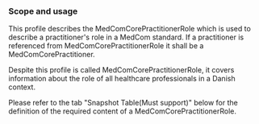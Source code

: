 ### Scope and usage 

This profile describes the MedComCorePractitionerRole which is used to describe a practitioner's role in a MedCom standard.
If a practitioner is referenced from MedComCorePractitionerRole it shall be a MedComCorePractitioner.

Despite this profile is called MedComCorePractitionerRole, it covers information about the role of all healthcare professionals in a Danish context. 

Please refer to the tab "Snapshot Table(Must support)" below for the definition of the required content of a MedComCorePractitionerRole.